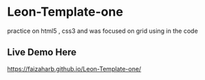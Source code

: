# Leon-Template-one
practice on html5 , css3 and was focused on grid using in the code

## Live Demo Here
https://faizaharb.github.io/Leon-Template-one/



